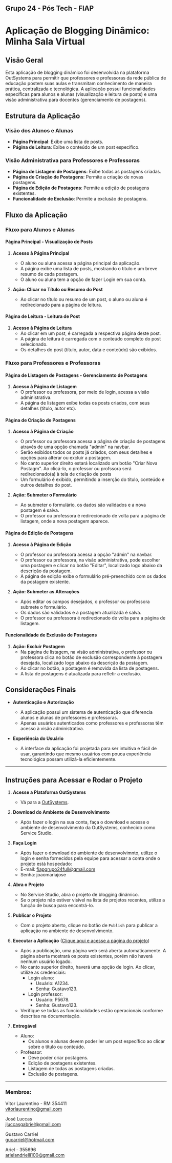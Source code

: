 ## Grupo 24 - Pós Tech - FIAP

# Aplicação de Blogging Dinâmico: Minha Sala Virtual

## Visão Geral

Esta aplicação de blogging dinâmico foi desenvolvida na plataforma OutSystems para permitir que professores e professoras da rede pública de educação postem suas aulas e transmitam conhecimento de maneira prática, centralizada e tecnológica. A aplicação possui funcionalidades específicas para alunos e alunas (visualização e leitura de posts) e uma visão administrativa para docentes (gerenciamento de postagens).

## Estrutura da Aplicação

### Visão dos Alunos e Alunas
- **Página Principal**: Exibe uma lista de posts.
- **Página de Leitura**: Exibe o conteúdo de um post específico.

### Visão Administrativa para Professores e Professoras
- **Página de Listagem de Postagens**: Exibe todas as postagens criadas.
- **Página de Criação de Postagens**: Permite a criação de novas postagens.
- **Página de Edição de Postagens**: Permite a edição de postagens existentes.
- **Funcionalidade de Exclusão**: Permite a exclusão de postagens.

## Fluxo da Aplicação

### Fluxo para Alunos e Alunas

#### Página Principal - Visualização de Posts

1. **Acesso à Página Principal**
   - O aluno ou aluna acessa a página principal da aplicação.
   - A página exibe uma lista de posts, mostrando o título e um breve resumo de cada postagem.
   - O aluno ou aluna tem a opção de fazer Login em sua conta.

2. **Ação: Clicar no Título ou Resumo do Post**
   - Ao clicar no título ou resumo de um post, o aluno ou aluna é redirecionado para a página de leitura.

#### Página de Leitura - Leitura de Post

1. **Acesso à Página de Leitura**
   - Ao clicar em um post, é carregada a respectiva página deste post.
   - A página de leitura é carregada com o conteúdo completo do post selecionado.
   - Os detalhes do post (título, autor, data e conteúdo) são exibidos.

### Fluxo para Professores e Professoras

#### Página de Listagem de Postagens - Gerenciamento de Postagens

1. **Acesso à Página de Listagem**
   - O professor ou professora, por meio de login, acessa a visão administrativa.
   - A página de listagem exibe todas os posts criados, com seus detalhes (título, autor etc).

#### Página de Criação de Postagens

1. **Acesso à Página de Criação**
   - O professor ou professora acessa a página de criação de postagens através de uma opção chamada "admin" na navbar.
   - Serão exibidos todos os posts já criados, com seus detalhes e opções para alterar ou excluir a postagem.
   - No canto superior direito estará localizado um botão "Criar Nova Postagm". Ao clicá-lo, o professor ou profssora será redirecionado(a) à tela de criação de posts
   - Um formulário é exibido, permitindo a inserção do título, conteúdo e outros detalhes do post.

2. **Ação: Submeter o Formulário**
   - Ao submeter o formulário, os dados são validados e a nova postagem é salva.
   - O professor ou professora é redirecionado de volta para a página de listagem, onde a nova postagem aparece.

#### Página de Edição de Postagens

1. **Acesso à Página de Edição**
   - O professor ou professora acessa a opção "admin" na navbar.
   - O professor ou professora, na visão administrativa, pode escolher uma postagem e clicar no botão "Editar", localizado logo abaixo da descrição da postagem.
   - A página de edição exibe o formulário pré-preenchido com os dados da postagem existente.

3. **Ação: Submeter as Alterações**
   - Após editar os campos desejados, o professor ou professora submete o formulário.
   - Os dados são validados e a postagem atualizada é salva.
   - O professor ou professora é redirecionado de volta para a página de listagem.

#### Funcionalidade de Exclusão de Postagens

1. **Ação: Excluir Postagem**
   - Na página de listagem, na visão administrativa, o professor ou professora clica no botão de exclusão correspondente à postagem desejada, localizado logo abaixo da descrição da postagem.
   - Ao clicar no botão, a postagem é removida da lista de postagens.
   - A lista de postagens é atualizada para refletir a exclusão.

## Considerações Finais

- **Autenticação e Autorização**
  - A aplicação possui um sistema de autenticação que diferencia alunos e alunas de professores e professoras.
  - Apenas usuários autenticados como professores e professoras têm acesso à visão administrativa.

- **Experiência do Usuário**
  - A interface da aplicação foi projetada para ser intuitiva e fácil de usar, garantindo que mesmo usuários com pouca experiência tecnológica possam utilizá-la eficientemente.

---

## Instruções para Acessar e Rodar o Projeto

1. **Acesse a Plataforma OutSystems**
   - Vá para a [OutSystems](https://www.outsystems.com/).

2. **Download do Ambiente de Desenvolvimento**
   - Após fazer o login na sua conta, faça o download e acesse o ambiente de desenvolvimento da OutSystems, conhecido como Service Studio.

3. **Faça Login**
   - Após fazer o download do ambiente de desenvolvimnto, utilize o login e senha fornecidos pela equipe para acessar a conta onde o projeto está hospedado:
   - E-mail: fiapgrupo24full@gmail.com
   - Senha: joaomariajose

4. **Abra o Projeto**
   - No Service Studio, abra o projeto de blogging dinâmico.
   - Se o projeto não estiver visível na lista de projetos recentes, utilize a função de busca para encontrá-lo.

5. **Publicar o Projeto**
   - Com o projeto aberto, clique no botão de `Publish` para publicar a aplicação no ambiente de desenvolvimento.

6. **Executar a Aplicação** ([Clique aqui e acesse a página do projeto](https://personal-9w2qzvyl.outsystemscloud.com/MinhaSala/?_ts=638525250252332900))
   - Após a publicação, uma página web será aberta automaticamente. A página aberta mostrará os posts existentes, porém não haverá nenhum usuário logado.
   - No canto superior direito, haverá uma opção de login. Ao clicar, utilize as credenciais:
      -  Login aluno:
         -  Usuário: A1234.
         -  Senha: Gustavo123.
      -  Login professor:
         -  Usuário: P5678.
         -  Senha: Gustavo123.
   - Verifique se todas as funcionalidades estão operacionais conforme descritas na documentação.
6. **Entregável**
   - Aluno:
      - Os alunos e alunas devem poder ler um post específico ao clicar sobre o título ou conteúdo.
   - Professor:
      - Deve poder criar postagens.
      - Edição de postagens existentes.
      - Listagem de todas as postagens criadas.
      - Exclusão de postagens.

---

### Membros:

Vitor Laurentino - RM 354411 <br>
vitorlaurentino@gmail.com 

José Luccas <br>
jluccasgabriel@gmail.com 

Gustavo Carriel<br>
gucarriel@hotmail.com

Ariel - 355696 <br>
arielandrielli100@gmail.com 
